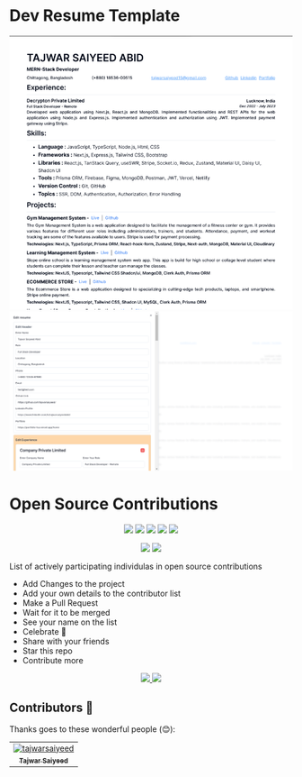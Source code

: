 # Dev Resume Template

![image](./img.png)
![image](./edit.png)

# Open Source Contributions

<p align="center">
    <img src="https://img.shields.io/github/contributors/tajwarsaiyeed/dev-resume?style=for-the-badge"/>
    <img src="https://img.shields.io/github/forks/tajwarsaiyeed/dev-resume?style=for-the-badge"/>
    <img src="https://img.shields.io/github/stars/tajwarsaiyeed/dev-resume?style=for-the-badge"/>
    <img src="https://img.shields.io/github/issues/tajwarsaiyeed/dev-resume?style=for-the-badge"/>
    <img src="https://img.shields.io/github/license/tajwarsaiyeed/dev-resume?style=for-the-badge"/>
</p>

<p align="center">
    <img src="https://img.shields.io/badge/PRs-welcome-brightgreen.svg?style=for-the-badge"/>
    <img src="https://img.shields.io/badge/Open%20Source-Project-orange?style=for-the-badge"/>
</p>

<p>List of actively participating individulas in open source contributions</p>

- Add Changes to the project
- Add your own details to the contributor list
- Make a Pull Request
- Wait for it to be merged
- See your name on the list
- Celebrate 🎉
- Share with your friends
- Star this repo
- Contribute more

<p align="center">
    <a href="https://twitter.com/tajwarsaiyeed">
        <img height="50" src="https://cdn-icons-png.flaticon.com/512/4096/4096132.png"/>
    </a>
    <a href="https://www.linkedin.com/in/tajwarsaiyeedabid/">
        <img height="50" src="https://user-images.githubusercontent.com/46517096/166973395-19676cd8-f8ec-4abf-83ff-da8243505b82.png"/>
    </a>
</p>

## Contributors 🍉

Thanks goes to these wonderful people (😊):

<!-- ALL-CONTRIBUTORS-LIST:START - Do not remove or modify this section -->
<!-- prettier-ignore-start -->
<!-- markdownlint-disable -->
<table>
    <tbody>
        <tr>
            <td align="center">
                <a href="https://portfolio-tsa.vercel.app/home">
                    <img src="https://avatars.githubusercontent.com/u/105134106?v=4" width="100px;" alt="tajwarsaiyeed"/>
                    <br />
                    <sub><b>Tajwar Saiyeed</b></sub>
                </a> 
            </td>
</tr>
</tbody>
</table>
